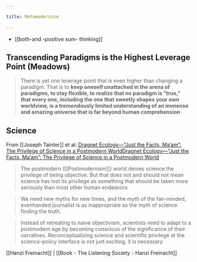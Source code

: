 ```yaml
---
title: Metamodernism 
---
```

- [[both-and -positive sum- thinking]]


## Transcending Paradigms is the Highest Leverage Point (Meadows)
> There is yet one leverage point that is even higher than changing a paradigm. That is to **keep oneself unattached in the arena of paradigms, to stay flexible, to realize that no paradigm is “true,” that every one, including the one that sweetly shapes your own worldview, is a tremendously limited understanding of an immense and amazing universe that is far beyond human comprehension** 

## Science
From [[Joseph Tainter]] et al: [Dragnet Ecology—“Just the Facts, Ma’am”: The Privilege
of Science in a Postmodern WorldDragnet Ecology—“Just the Facts, Ma’am”: The Privilege of Science in a Postmodern World](https://academic.oup.com/bioscience/article/51/6/475/240648)

> The postmodern ([[Postmodernism]]) world denies science the privilege of being objective. But that does not and should not mean science has lost its privilege as something that should be taken more seriously than most other human endeavors

> We need new myths for new times, and the myth of the fair-minded, evenhanded journalist is as inappropriate as the myth of science finding the truth.

> Instead of retreating to naive objectivism, scientists need to adapt to a postmodern age by becoming conscious of the significance of their narratives. Reconceptualizing science and scientific privilege at the science–policy interface is not just exciting, it is necessary


[[Hanzi Freinacht]] | [[Book - The Listening Society - Hanzi Freinacht]]
